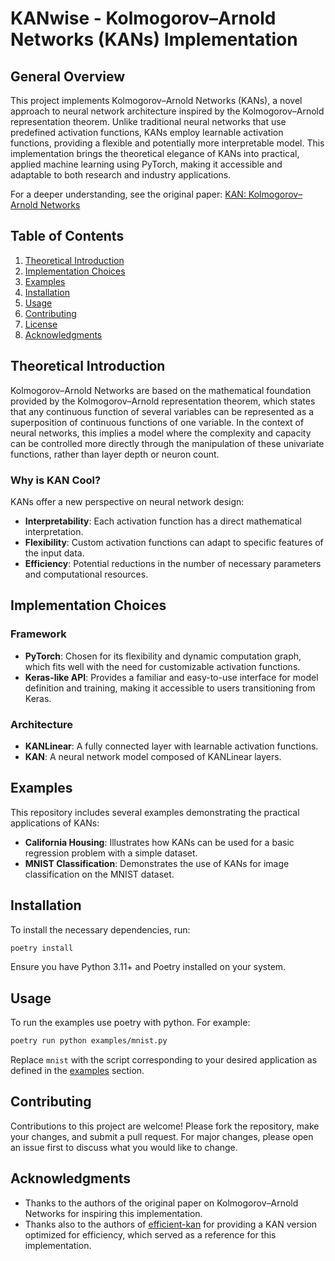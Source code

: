# KANwise - Kolmogorov–Arnold Networks (KANs) Implementation

## General Overview
This project implements Kolmogorov–Arnold Networks (KANs), a novel approach to neural network architecture inspired by the Kolmogorov–Arnold representation theorem. Unlike traditional neural networks that use predefined activation functions, KANs employ learnable activation functions, providing a flexible and potentially more interpretable model. This implementation brings the theoretical elegance of KANs into practical, applied machine learning using PyTorch, making it accessible and adaptable to both research and industry applications.

For a deeper understanding, see the original paper: [KAN: Kolmogorov–Arnold Networks](https://arxiv.org/abs/2404.19756)

## Table of Contents
1. [Theoretical Introduction](#theoretical-introduction)
2. [Implementation Choices](#implementation-choices)
3. [Examples](#examples)
4. [Installation](#installation)
5. [Usage](#usage)
6. [Contributing](#contributing)
7. [License](#license)
8. [Acknowledgments](#acknowledgments)

## Theoretical Introduction
Kolmogorov–Arnold Networks are based on the mathematical foundation provided by the Kolmogorov–Arnold representation theorem, which states that any continuous function of several variables can be represented as a superposition of continuous functions of one variable. In the context of neural networks, this implies a model where the complexity and capacity can be controlled more directly through the manipulation of these univariate functions, rather than layer depth or neuron count.

### Why is KAN Cool?
KANs offer a new perspective on neural network design:
- **Interpretability**: Each activation function has a direct mathematical interpretation.
- **Flexibility**: Custom activation functions can adapt to specific features of the input data.
- **Efficiency**: Potential reductions in the number of necessary parameters and computational resources.

## Implementation Choices
### Framework
- **PyTorch**: Chosen for its flexibility and dynamic computation graph, which fits well with the need for customizable activation functions.
- **Keras-like API**: Provides a familiar and easy-to-use interface for model definition and training, making it accessible to users transitioning from Keras.

### Architecture
- **KANLinear**: A fully connected layer with learnable activation functions.
- **KAN**: A neural network model composed of KANLinear layers.

## Examples
This repository includes several examples demonstrating the practical applications of KANs:
- **California Housing**: Illustrates how KANs can be used for a basic regression problem with a simple dataset.
- **MNIST Classification**: Demonstrates the use of KANs for image classification on the MNIST dataset.

## Installation
To install the necessary dependencies, run:
```bash
poetry install
```

Ensure you have Python 3.11+ and Poetry installed on your system.

## Usage
To run the examples use poetry with python. For example:
```bash
poetry run python examples/mnist.py
```
Replace `mnist` with the script corresponding to your desired application as defined in the [examples](#examples) section.

## Contributing
Contributions to this project are welcome! Please fork the repository, make your changes, and submit a pull request. For major changes, please open an issue first to discuss what you would like to change.

## Acknowledgments
- Thanks to the authors of the original paper on Kolmogorov–Arnold Networks for inspiring this implementation.
- Thanks also to the authors of [efficient-kan](https://github.com/Blealtan/efficient-kan) for providing a KAN version optimized for efficiency, which served as a reference for this implementation.
